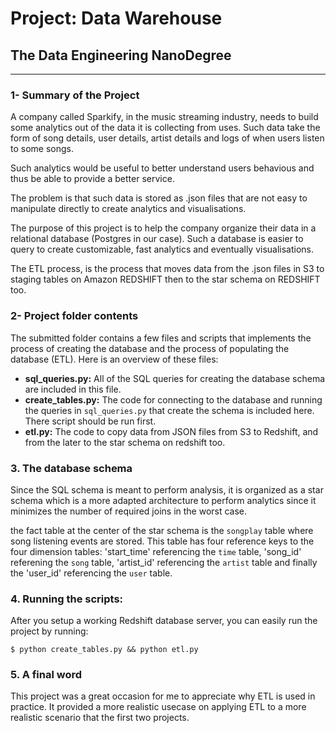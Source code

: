 # Project: Data Warehouse
## The Data Engineering NanoDegree
--------------

### 1- Summary of the Project

A company called Sparkify, in the music streaming industry, needs to build some analytics out of the data it is collecting from uses. Such data take the form of song details, user details, artist details and logs of when users listen to some songs.

Such analytics would be useful to better understand users behavious and thus be able to provide a better service.

The problem is that such data is stored as .json files that are not easy to manipulate directly to create analytics and visualisations.

The purpose of this project is to help the company organize their data in a relational database (Postgres in our case). Such a database is easier to query to create customizable, fast analytics and eventually visualisations.

The ETL process, is the process that moves data from the .json files in S3 to staging tables on Amazon REDSHIFT then to the star schema on REDSHIFT too.


### 2- Project folder contents

The submitted folder contains a few files and scripts that implements the process of creating the database and the process of populating the database (ETL). Here is an overview of these files:

- **sql_queries.py:** All of the SQL queries for creating the database schema are included in this file.
- **create_tables.py:** The code for connecting to the database and running the queries in `sql_queries.py` that create the schema is included here. There script should be run first.
- **etl.py:** The code to copy data from JSON files from S3 to Redshift, and from the later to the star schema on redshift too.

### 3. The database schema

Since the SQL schema is meant to perform analysis, it is organized as a star schema which is a more adapted architecture to perform analytics since it minimizes the number of required joins in the worst case.

the fact table at the center of the star schema is the `songplay` table where song listening events are stored. This table has four reference keys to the four dimension tables: 'start_time' referencing the `time` table, 'song_id' referening the `song` table, 'artist_id' referencing the `artist` table and finally the 'user_id' referencing the `user` table.


### 4. Running the scripts:

After you setup a working Redshift database server, you can easily run the project by running:

```
$ python create_tables.py && python etl.py
```

### 5. A final word

This project was a great occasion for me to appreciate why ETL is used in practice. It provided a more realistic usecase on applying ETL to a more realistic scenario that the first two projects.
